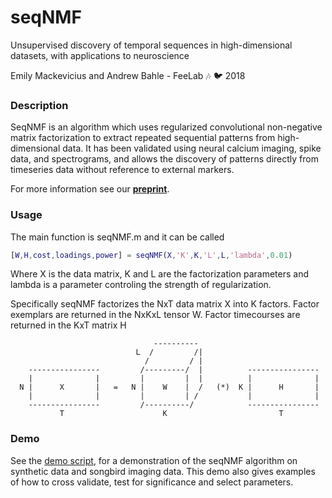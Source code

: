 # seqNMF 
Unsupervised discovery of temporal sequences in high-dimensional datasets, with applications to neuroscience
 
Emily Mackevicius and Andrew Bahle - FeeLab :notes: :bird: 2018

### Description
SeqNMF is an algorithm which uses regularized convolutional non-negative matrix factorization to extract repeated sequential patterns from high-dimensional data. It has been validated using neural calcium imaging, spike data, and spectrograms, and allows the discovery of patterns directly from timeseries data without reference to external markers.

For more information see our [**preprint**](https://www.biorxiv.org/content/early/2018/03/02/273128).

### Usage
The main function is seqNMF.m and it can be called 
```matlab
[W,H,cost,loadings,power] = seqNMF(X,'K',K,'L',L,'lambda',0.01)
```
Where X is the data matrix, K and L are the factorization parameters and lambda is a parameter controling the strength of regularization.

Specifically seqNMF factorizes the NxT data matrix X into K factors. Factor exemplars are returned in the NxKxL tensor W. Factor timecourses are returned in the KxT matrix H

                                    ----------    
                                L  /         /|
                                  /         / |
        ----------------         /---------/  |          ----------------
        |              |         |         |  |          |              |
      N |      X       |   =   N |    W    |  /   (*)  K |      H       |           
        |              |         |         | /           |              |
        ----------------         /----------/            ----------------
               T                      K                         T

### Demo
See the [demo script](demo.m), for a demonstration of the seqNMF algorithm on synthetic data and songbird imaging data. This demo also gives examples of how to cross validate, test for significance and select parameters.




